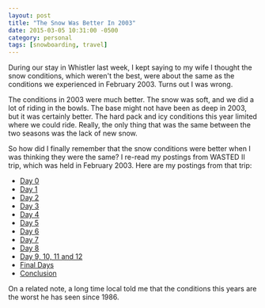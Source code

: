 ```yaml
---
layout: post
title: "The Snow Was Better In 2003"
date: 2015-03-05 10:31:00 -0500
category: personal
tags: [snowboarding, travel]
---
```

During our stay in Whistler last week, I kept saying to my wife I thought the snow conditions, which weren't the best, were about the same as the conditions we experienced in February 2003. Turns out I was wrong.

The conditions in 2003 were much better. The snow was soft, and we did a lot of riding in the bowls. The base might not have been as deep in 2003, but it was certainly better. The hard pack and icy conditions this year limited where we could ride. Really, the only thing that was the same between the two seasons was the lack of new snow.

So how did I finally remember that the snow conditions were better when I was thinking they were the same? I re-read my postings from WASTED II trip, which was held in February 2003. Here are my postings from that trip:

- [Day 0](http://www.thecave.com/2003/02/01/day-0-the-commute-begins/)
- [Day 1](http://www.thecave.com/2003/02/02/day-1-the-arrival/)
- [Day 2](http://www.thecave.com/2003/02/03/day-2-a-hundred-and-ten-percent/)
- [Day 3](http://www.thecave.com/2003/02/04/day-3-birthday-fondue/)
- [Day 4](http://www.thecave.com/2003/02/05/wasted-ii-day-4-bowl-of-sweetness/)
- [Day 5](http://www.thecave.com/2003/02/06/wasted-ii-day-5-park-fun/)
- [Day 6](http://www.thecave.com/2003/02/07/wasted-ii-day-6-return-to-blackcomb/)
- [Day 7](http://www.thecave.com/2003/02/08/wasted-ii-day-7-the-brotherhood/)
- [Day 8](http://www.thecave.com/2003/02/09/wasted-ii-day-8-beer-xbox-and-more-beer/)
- [Day 9, 10, 11 and 12](http://www.thecave.com/2003/02/13/wasted-ii-day-9-10-11-and-12-catch-up/)
- [Final Days](http://www.thecave.com/2003/02/16/wasted-ii-final-days-no-snow-but-still-a-great-time/)
- [Conclusion](http://www.thecave.com/2003/02/16/wasted-ii-im-so-glad-we-had-this-time-together/)

On a related note, a long time local told me that the conditions this years are the worst he has seen since 1986.